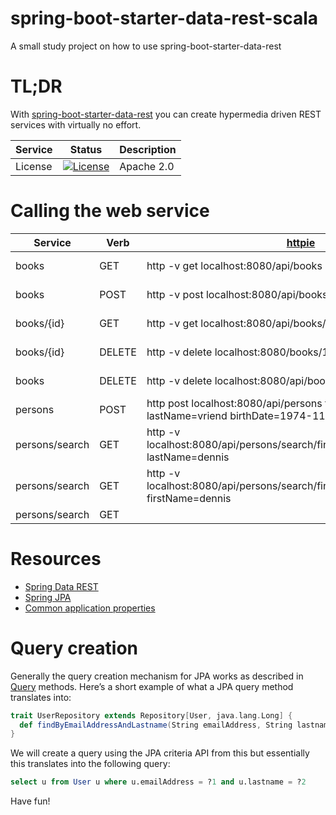 # spring-boot-starter-data-rest-scala
A small study project on how to use spring-boot-starter-data-rest

# TL;DR
With [spring-boot-starter-data-rest](http://docs.spring.io/spring-data/rest/docs/2.4.2.RELEASE/reference/html/) 
you can create hypermedia driven REST services with virtually no effort. 

Service | Status | Description
------- | ------ | -----------
License | [![License](http://img.shields.io/:license-Apache%202-red.svg)](http://www.apache.org/licenses/LICENSE-2.0.txt) | Apache 2.0

# Calling the web service
Service | Verb | [httpie](https://github.com/jkbrzt/httpie) | Description
--------|------|--------|-------------
books    | GET  | http -v get localhost:8080/api/books | Get a list of books
books    | POST | http -v post localhost:8080/api/books reader=foo isbn=bar id=0 | Create a book
books/{id} | GET | http -v get localhost:8080/api/books/1 | Get a book by id
books/{id}| DELETE | http -v delete localhost:8080/books/1 | Delete a book by id
books | DELETE | http -v delete localhost:8080/api/books | Delete all books
persons | POST | http post localhost:8080/api/persons firstName=dennis lastName=vriend birthDate=1974-11-01 married=false | Create a person
persons/search | GET | http -v localhost:8080/api/persons/search/findByLastNameIgnoreCase?lastName=dennis | search for persons 
persons/search | GET | http -v localhost:8080/api/persons/search/findByFirstNameIgnoreCase?firstName=dennis | search for persons
persons/search | GET | 

# Resources
- [Spring Data REST](http://docs.spring.io/spring-data/rest/docs/2.4.2.RELEASE/reference/html/)
- [Spring JPA](http://docs.spring.io/spring-data/jpa/docs/1.9.2.RELEASE/reference/html/)
- [Common application properties](https://docs.spring.io/spring-boot/docs/current/reference/html/common-application-properties.html)

# Query creation
Generally the query creation mechanism for JPA works as described in [Query](http://docs.spring.io/spring-data/jpa/docs/1.9.2.RELEASE/reference/html/#repositories.query-methods) methods. 
Here’s a short example of what a JPA query method translates into:

```scala
trait UserRepository extends Repository[User, java.lang.Long] {
  def findByEmailAddressAndLastname(String emailAddress, String lastname): java.util.List[User]
}
```

We will create a query using the JPA criteria API from this but essentially this translates into the following query: 

```sql
select u from User u where u.emailAddress = ?1 and u.lastname = ?2
```

Have fun!